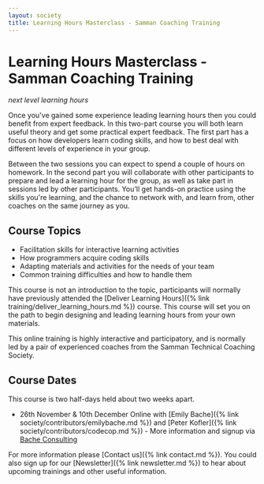 ```yaml
---
layout: society
title: Learning Hours Masterclass - Samman Coaching Training
---
```


# Learning Hours Masterclass - Samman Coaching Training
_next level learning hours_

Once you've gained some experience leading learning hours then you could benefit from expert feedback. In this two-part course you will both learn useful theory and get some practical expert feedback. The first part has a focus on how developers learn coding skills, and how to best deal with different levels of experience in your group.

Between the two sessions you can expect to spend a couple of hours on homework. In the second part you will collaborate with other participants to prepare and lead a learning hour for the group, as well as take part in sessions led by other participants. You'll get hands-on practice using the skills you're learning, and the chance to network with, and learn from, other coaches on the same journey as you.

## Course Topics

* Facilitation skills for interactive learning activities
* How programmers acquire coding skills
* Adapting materials and activities for the needs of your team
* Common training difficulties and how to handle them

This course is not an introduction to the topic, participants will normally have previously attended the [Deliver Learning Hours]({% link training/deliver_learning_hours.md %}) course. This course will set you on the path to begin designing and leading learning hours from your own materials.

This online training is highly interactive and participatory, and is normally led by a pair of experienced coaches from the Samman Technical Coaching Society.

## Course Dates

This course is two half-days held about two weeks apart.

* 26th November & 10th December Online with [Emily Bache]({% link society/contributors/emilybache.md %}) and [Peter Kofler]({% link society/contributors/codecop.md %}) - More information and signup via [Bache Consulting](https://bacheconsulting.com/_events/2025-09-16_learning_hours_masterclass.html)

For more information please [Contact us]({% link contact.md %}). You could also sign up for our [Newsletter]({% link newsletter.md %}) to hear about upcoming trainings and other useful information.
